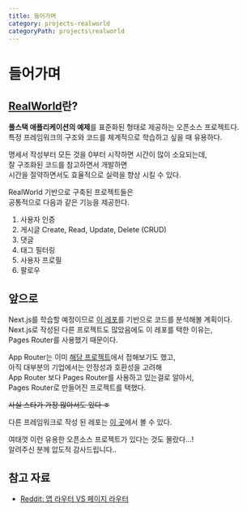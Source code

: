 ```yaml
---
title: 들어가며
category: projects-realworld
categoryPath: projects\realworld
---
```

# 들어가며  
## [RealWorld](https://realworld-docs.netlify.app/)란?  
**풀스택 애플리케이션의 예제**를 표준화된 형태로 제공하는 오픈소스 프로젝트다.   
특정 프레임워크의 구조와 코드를 체계적으로 학습하고 싶을 때 유용하다. 

명세서 작성부터 모든 것을 0부터 시작하면 시간이 많이 소요되는데,   
잘 구조화된 코드를 참고하면서 개발하면   
시간을 절약하면서도 효율적으로 실력을 향상 시킬 수 있다.

RealWorld 기반으로 구축된 프로젝트들은   
공통적으로 다음과 같은 기능을 제공한다.  
1. 사용자 인증  
2. 게시글 Create, Read, Update, Delete (CRUD)  
3. 댓글  
4. 태그 필터링  
5. 사용자 프로필  
6. 팔로우

## 앞으로  
Next.js를 학습할 예정이므로 [이 레포](https://github.com/reck1ess/next-realworld-example-app)를 기반으로 코드를 분석해볼 계획이다.   
Next.js로 작성된 다른 프로젝트도 많았음에도 이 레포를 택한 이유는,  
Pages Router를 사용했기 때문이다.

App Router는 이미 [해당 프로젝트](https://github.com/2025-contribution-nextjs-team5/ossca-team_nextjs)에서 접해보기도 했고,  
아직 대부분의 기업에서는 안정성과 호환성을 고려해   
App Router 보다 Pages Router를 사용하고 있는걸로 알아서,   
Pages Router로 만들어진 프로젝트를 택했다.

~~사실 스타가 가장 많아서도 있다 ㅎ~~

다른 프레임워크로 작성 된 레포는 [이 곳](https://codebase.show/projects/realworld?language=typescript)에서 볼 수 있다.

여태껏 이런 유용한 오픈소스 프로젝트가 있다는 것도 몰랐다...!  
알려주신 분께 압도적 감사드립니다..

## 참고 자료  
- [Reddit: 앱 라우터 VS 페이지 라우터](https://www.reddit.com/r/nextjs/comments/1gdxcg5/why_do_you_still_prefer_page_router_over_app/)


